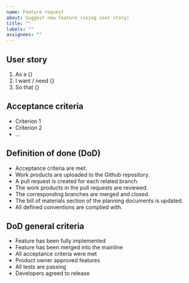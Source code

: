 ```yaml
---
name: Feature request
about: Suggest new feature (using user story)
title: ""
labels: ""
assignees: ""
---
```


## User story

1. As a {}
2. I want / need {}
3. So that {}

## Acceptance criteria

- Criterion 1
- Criterion 2
- ...

## Definition of done (DoD)

- Acceptance criteria are met.
- Work products are uploaded to the Github repository.
- A pull request is created for each related branch.
- The work products in the pull requests are reviewed.
- The corresponding branches are merged and closed.
- The bill of materials section of the planning documents is updated.
- All defined conventions are complied with.

## DoD general criteria

- Feature has been fully implemented
- Feature has been merged into the mainline
- All acceptance criteria were met
- Product owner approved features
- All tests are passing
- Developers agreed to release

 <!--
SPDX-License-Identifier: MIT
SPDX-FileCopyrightText: 2023
-->
